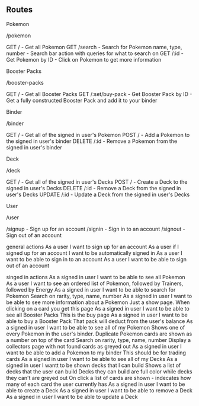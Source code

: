 ## Routes

Pokemon

/pokemon

GET / - Get all Pokemon
GET /search - Search for Pokemon name, type, number - Search bar action with queries for what to search on
GET /:id - Get Pokemon by ID - Click on Pokemon to get more information

Booster Packs

/booster-packs

GET / - Get all Booster Packs
GET /:set/buy-pack - Get Booster Pack by ID - Get a fully constructed Booster Pack and add it to your binder

Binder

/binder

GET / - Get all of the signed in user's Pokemon
POST / - Add a Pokemon to the signed in user's binder
DELETE /:id - Remove a Pokemon from the signed in user's binder

Deck

/deck

GET / - Get all of the signed in user's Decks
POST / - Create a Deck to the signed in user's Decks
DELETE /:id - Remove a Deck from the signed in user's Decks
UPDATE /:id - Update a Deck from the signed in user's Decks

User

/user

/signup - Sign up for an account
/signin - Sign in to an account
/signout - Sign out of an account

general actions
As a user I want to sign up for an account
As a user if I signed up for an account I want to be automatically signed in
As a user I want to be able to sign in to an account
As a user I want to be able to sign out of an account

singed in actions
As a signed in user I want to be able to see all Pokemon
    As a user I want to see an ordered list of Pokemon, followed by Trainers, followed by Energy
    As a signed in user I want to be able to search for Pokemon
        Search on rarity, type, name, number
As a signed in user I want to be able to see more information about a Pokemon
    Just a show page. When clicking on a card you get this page
As a signed in user I want to be able to see all Booster Packs
    This is the buy page
    As a signed in user I want to be able to buy a Booster Pack
    That pack will deduct from the user's balance 
As a signed in user I want to be able to see all of my Pokemon
    Shows one of every Pokemon in the user's binder.
    Duplicate Pokemon cards are shown as a number on top of the card
    Search on rarity, type, name, number
    Display a collectors page with not found cards as greyed out
As a signed in user I want to be able to add a Pokemon to my binder
    This should be for trading cards
As a signed in user I want to be able to see all of my Decks
As a signed in user I wantt to be shown decks that I can build
    Shows a list of decks that the user can build
    Decks they can build are full color while decks they can't are greyed out
    On click a list of cards are shown - indecates how many of each card the user currently has
As a signed in user I want to be able to create a Deck
As a signed in user I want to be able to remove a Deck
As a signed in user I want to be able to update a Deck
